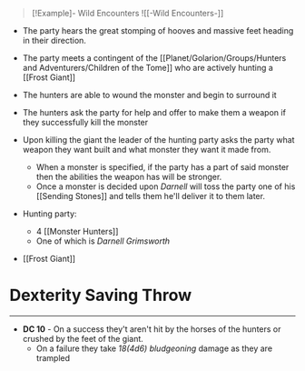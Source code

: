 
> [!Example]- Wild Encounters
> ![[-Wild Encounters-]]
- The party hears the great stomping of hooves and massive feet heading in their direction.

- The party meets a contingent of the [[Planet/Golarion/Groups/Hunters and Adventurers/Children of the Tome]] who are actively hunting a [[Frost Giant]]
- The hunters are able to wound the monster and begin to surround it
- The hunters ask the party for help and offer to make them a weapon if they successfully kill the monster

- Upon killing the giant the leader of the hunting party asks the party what weapon they want built and what monster they want it made from.
	- When a monster is specified, if the party has a part of said monster then the abilities the weapon has will be stronger.
	- Once a monster is decided upon *Darnell* will toss the party one of his [[Sending Stones]] and tells them he'll deliver it to them later.

- Hunting party:
	- 4 [[Monster Hunters]]
	- One of which is *Darnell Grimsworth*
- [[Frost Giant]]

# Dexterity Saving Throw
---
- **DC 10** - On a success they't aren't hit by the horses of the hunters or crushed by the feet of the giant.
	- On a failure they take *18(4d6) bludgeoning* damage as they are trampled
